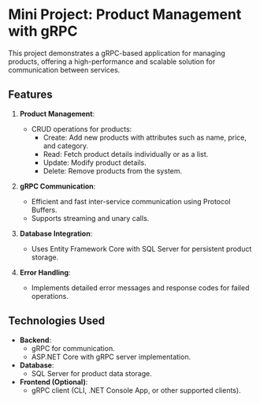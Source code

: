 # Mini Project: Product Management with gRPC

This project demonstrates a gRPC-based application for managing products, offering a high-performance and scalable solution for communication between services.

## Features

1. **Product Management**:
   - CRUD operations for products:
     - Create: Add new products with attributes such as name, price, and category.
     - Read: Fetch product details individually or as a list.
     - Update: Modify product details.
     - Delete: Remove products from the system.

2. **gRPC Communication**:
   - Efficient and fast inter-service communication using Protocol Buffers.
   - Supports streaming and unary calls.

3. **Database Integration**:
   - Uses Entity Framework Core with SQL Server for persistent product storage.

4. **Error Handling**:
   - Implements detailed error messages and response codes for failed operations.

## Technologies Used

- **Backend**:
  - gRPC for communication.
  - ASP.NET Core with gRPC server implementation.
- **Database**:
  - SQL Server for product data storage.
- **Frontend (Optional)**:
  - gRPC client (CLI, .NET Console App, or other supported clients).
